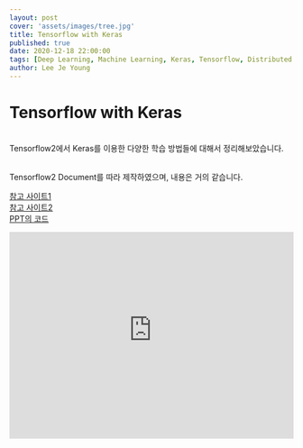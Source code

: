 ```yaml
---
layout: post
cover: 'assets/images/tree.jpg'
title: Tensorflow with Keras
published: true
date: 2020-12-18 22:00:00
tags: [Deep Learning, Machine Learning, Keras, Tensorflow, Distributed Training, Sub-Classing, PersonalStudy]
author: Lee Je Young
---
```


<h1>Tensorflow with Keras<br /></h1>

<br /> Tensorflow2에서 Keras를 이용한 다양한 학습 방법들에 대해서 정리해보았습니다.

<br /> Tensorflow2 Document를 따라 제작하였으며,  내용은 거의 같습니다.

[참고 사이트1](https://www.tensorflow.org/guide/keras/customizing_what_happens_in_fit)<br />
[참고 사이트2](https://www.tensorflow.org/guide/distributed_training?hl=ko)<br />
[PPT의 코드](https://github.com/Ign0reLee/Study_repository/tree/master/Keras)


<style>
.responsive-wrap iframe{ max-width: 100%;}
</style>
<div class="responsive-wrap">

<iframe src="https://catholicackr-my.sharepoint.com/:p:/g/personal/dlwpdud_catholic_ac_kr/ETbk37N6YRtKuTZeu5S53WEBiZL6zAazIIqxCTWiyqDJxw?e=8O1qsW&amp;action=embedview&amp;wdAr=1.7777777777777776" width="610px" height="367px" frameborder="0">포함된 <a target="_blank" href="https://office.com">Microsoft Office</a> 프레젠테이션, 제공: <a target="_blank" href="https://office.com/webapps">Office</a></iframe>

</div>


